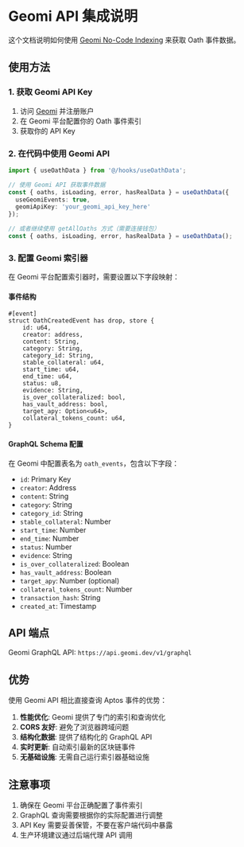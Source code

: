 # Geomi API 集成说明

这个文档说明如何使用 [Geomi No-Code Indexing](https://geomi.dev/docs/no-code-indexing) 来获取 Oath 事件数据。

## 使用方法

### 1. 获取 Geomi API Key

1. 访问 [Geomi](https://geomi.dev) 并注册账户
2. 在 Geomi 平台配置你的 Oath 事件索引
3. 获取你的 API Key

### 2. 在代码中使用 Geomi API

```typescript
import { useOathData } from '@/hooks/useOathData';

// 使用 Geomi API 获取事件数据
const { oaths, isLoading, error, hasRealData } = useOathData({
  useGeomiEvents: true,
  geomiApiKey: 'your_geomi_api_key_here'
});

// 或者继续使用 getAllOaths 方式（需要连接钱包）
const { oaths, isLoading, error, hasRealData } = useOathData();
```

### 3. 配置 Geomi 索引器

在 Geomi 平台配置索引器时，需要设置以下字段映射：

#### 事件结构
```move
#[event]
struct OathCreatedEvent has drop, store {
    id: u64,
    creator: address,
    content: String,
    category: String,
    category_id: String,
    stable_collateral: u64,
    start_time: u64,
    end_time: u64,
    status: u8,
    evidence: String,
    is_over_collateralized: bool,
    has_vault_address: bool,
    target_apy: Option<u64>,
    collateral_tokens_count: u64,
}
```

#### GraphQL Schema 配置
在 Geomi 中配置表名为 `oath_events`，包含以下字段：
- `id`: Primary Key
- `creator`: Address
- `content`: String
- `category`: String
- `category_id`: String
- `stable_collateral`: Number
- `start_time`: Number
- `end_time`: Number
- `status`: Number
- `evidence`: String
- `is_over_collateralized`: Boolean
- `has_vault_address`: Boolean
- `target_apy`: Number (optional)
- `collateral_tokens_count`: Number
- `transaction_hash`: String
- `created_at`: Timestamp

## API 端点

Geomi GraphQL API: `https://api.geomi.dev/v1/graphql`

## 优势

使用 Geomi API 相比直接查询 Aptos 事件的优势：

1. **性能优化**: Geomi 提供了专门的索引和查询优化
2. **CORS 友好**: 避免了浏览器跨域问题
3. **结构化数据**: 提供了结构化的 GraphQL API
4. **实时更新**: 自动索引最新的区块链事件
5. **无基础设施**: 无需自己运行索引器基础设施

## 注意事项

1. 确保在 Geomi 平台正确配置了事件索引
2. GraphQL 查询需要根据你的实际配置进行调整
3. API Key 需要妥善保管，不要在客户端代码中暴露
4. 生产环境建议通过后端代理 API 调用 